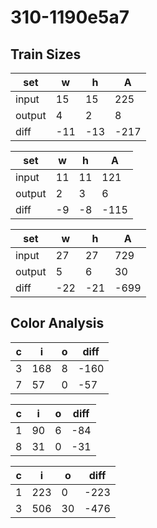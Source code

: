 # 310-1190e5a7
## Train Sizes

|set|w|h|A|
|---|---|---|---|
|input|15|15|225|
|output|4|2|8|
|diff|-11|-13|-217|


|set|w|h|A|
|---|---|---|---|
|input|11|11|121|
|output|2|3|6|
|diff|-9|-8|-115|


|set|w|h|A|
|---|---|---|---|
|input|27|27|729|
|output|5|6|30|
|diff|-22|-21|-699|


## Color Analysis

|c|i|o|diff|
|---|---|---|---|
|3|168|8|-160|
|7|57|0|-57|


|c|i|o|diff|
|---|---|---|---|
|1|90|6|-84|
|8|31|0|-31|


|c|i|o|diff|
|---|---|---|---|
|1|223|0|-223|
|3|506|30|-476|

